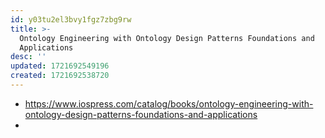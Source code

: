 ```yaml
---
id: y03tu2el3bvy1fgz7zbg9rw
title: >-
  Ontology Engineering with Ontology Design Patterns Foundations and
  Applications
desc: ''
updated: 1721692549196
created: 1721692538720
---
```


- https://www.iospress.com/catalog/books/ontology-engineering-with-ontology-design-patterns-foundations-and-applications
- 